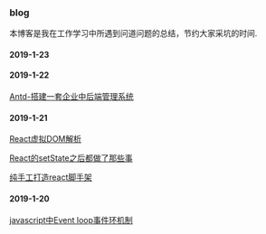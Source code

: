 ### blog
本博客是我在工作学习中所遇到问道问题的总结，节约大家采坑的时间.

#### 2019-1-23



#### 2019-1-22
[Antd-搭建一套企业中后端管理系统](https://github.com/gmw-zjw/antd-design-admin)

#### 2019-1-21
  [React虚拟DOM解析](https://zristart.github.io/React%E8%99%9A%E6%8B%9FDOM%E6%B5%85%E6%9E%90.html#more)
  
  [React的setState之后都做了那些事](https://zristart.github.io/React%E7%9A%84setState%E4%B9%8B%E5%90%8E%E9%83%BD%E5%81%9A%E4%BA%86%E9%82%A3%E4%BA%9B%E4%BA%8B.html#more)
  
  [纯手工打造react脚手架]()

#### 2019-1-20
  [javascript中Event loop事件环机制](https://github.com/gmw-zjw/blog/issues/2)
